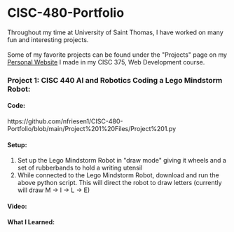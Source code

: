 # CISC-480-Portfolio

Throughout my time at University of Saint Thomas, I have worked on many fun and interesting projects.
</br>
</br>
Some of my favorite projects can be found under the "Projects" page on my [Personal Website](https://nfriesen1.github.io/pages/projects.html) I made in my CISC 375, Web Development course.

<h3> Project 1: CISC 440 AI and Robotics Coding a Lego Mindstorm Robot: </h3>
<h4>Code: </h4>https://github.com/nfriesen1/CISC-480-Portfolio/blob/main/Project%201%20Files/Project%201.py
<h4>Setup: </h4>
<ol>
  <li>
    Set up the Lego Mindstorm Robot in "draw mode" giving it wheels and a set of rubberbands to hold a writing utensil
  </li>
    
  <li>
    While connected to the Lego Mindstorm Robot, download and run the above python script.  This will direct the robot to draw letters (currently will draw M -> I -> L -> E)
  </li>
</ol>
<h4>Video: </h4>
<h4>What I Learned: </h4>
